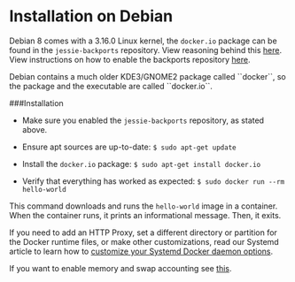 # Installation on Debian

Debian 8 comes with a 3.16.0 Linux kernel, the `docker.io` package can be found in the `jessie-backports` repository. View reasoning behind this [here](https://lists.debian.org/debian-release/2015/03/msg00685.html). View instructions on how to enable the backports repository [here](http://backports.debian.org/Instructions/).

<aside class="warning">
Debian contains a much older KDE3/GNOME2 package called ``docker``, so the package and the executable are called ``docker.io``.
</aside>

###Installation

* Make sure you enabled the `jessie-backports` repository, as stated above.

* Ensure apt sources are up-to-date: `$ sudo apt-get update`

* Install the `docker.io` package: `$ sudo apt-get install docker.io`

* Verify that everything has worked as expected: `$ sudo docker run --rm hello-world`

This command downloads and runs the `hello-world` image in a container. When the
container runs, it prints an informational message. Then, it exits.

If you need to add an HTTP Proxy, set a different directory or partition for the
Docker runtime files, or make other customizations, read our Systemd article to
learn how to [customize your Systemd Docker daemon options](/articles/systemd/).

<aside class="notice">
If you want to enable memory and swap accounting see <a href="/installation/ubuntulinux/#adjust-memory-and-swap-accounting">this</a>.
</aside>

